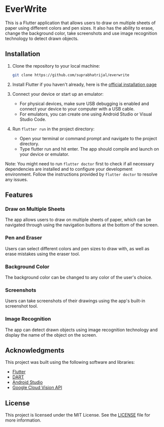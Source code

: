 # EverWrite
This is a Flutter application that allows users to draw on multiple sheets of paper using different colors and pen sizes. It also has the ability to erase, change the background color, take screenshots and use image recognition technology to detect drawn objects.

## Installation

1. Clone the repository to your local machine:
    ```bash
    git clone https://github.com/suprabhatrijal/everwrite
    ```

2. Install Flutter if you haven't already, here is the [official installation page](https://docs.flutter.dev/get-started/install)

3. Connect your device or start up an emulator:

    - For physical devices, make sure USB debugging is enabled and connect your device to your computer with a USB cable.
    - For emulators, you can create one using Android Studio or Visual Studio Code.

4. Run `flutter run` in the project directory:
    - Open your terminal or command prompt and navigate to the project directory.
    - Type flutter run and hit enter. The app should compile and launch on your device or emulator.

Note: You might need to run `flutter doctor` first to check if all necessary dependencies are installed and to configure your development environment. Follow the instructions provided by `flutter doctor` to resolve any issues.


## Features

### Draw on Multiple Sheets
The app allows users to draw on multiple sheets of paper, which can be navigated through using the navigation buttons at the bottom of the screen.

### Pen and Eraser
Users can select different colors and pen sizes to draw with, as well as erase mistakes using the eraser tool.

### Background Color
The background color can be changed to any color of the user's choice.

### Screenshots
Users can take screenshots of their drawings using the app's built-in screenshot tool.

### Image Recognition
The app can detect drawn objects using image recognition technology and display the name of the object on the screen.

## Acknowledgments

This project was built using the following software and libraries:

* [Flutter](https://docs.flutter.dev/)
* [DART](https://dart.dev/tools/jetbrains-plugin)
* [Android Studio](https://developer.android.com/studio)
* [Google Cloud Vision API](https://cloud.google.com/vision)

## License

This project is licensed under the MIT License. See the [LICENSE](LICENSE) file for more information.